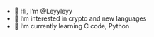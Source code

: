 - 👋 Hi, I’m @Leyyleyy
- 👀 I’m interested in crypto and new languages
- 🌱 I’m currently learning C code, Python


<!---
Leyyleyy/Leyyleyy is a ✨ special ✨ repository because its `README.md` (this file) appears on your GitHub profile.
You can click the Preview link to take a look at your changes.
--->
